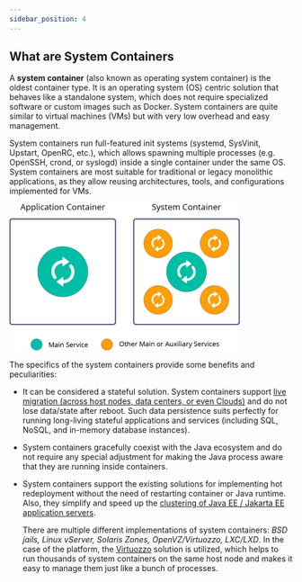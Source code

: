 ```yaml
---
sidebar_position: 4
---
```


## What are System Containers

A **system container** (also known as operating system container) is the oldest container type. It is an operating system (OS) centric solution that behaves like a standalone system, which does not require specialized software or custom images such as Docker. System containers are quite similar to virtual machines (VMs) but with very low overhead and easy management.

System containers run full-featured init systems (systemd, SysVinit, Upstart, OpenRC, etc.), which allows spawning multiple processes (e.g. OpenSSH, crond, or syslogd) inside a single container under the same OS. System containers are most suitable for traditional or legacy monolithic applications, as they allow reusing architectures, tools, and configurations implemented for VMs.

<div style={{
    display:'flex',
    justifyContent: 'center',
    margin: '0 0 1rem 0'
}}>

![Locale Dropdown](./img/SystemContainer/services-in-application-and-system-containers.png)

</div>

The specifics of the system containers provide some benefits and peculiarities:

- It can be considered a stateful solution. System containers support [live migration (across host nodes, data centers, or even Clouds)](https://cloudmydc.com/) and do not lose data/state after reboot. Such data persistence suits perfectly for running long-living stateful applications and services (including SQL, NoSQL, and in-memory database instances).
- System containers gracefully coexist with the Java ecosystem and do not require any special adjustment for making the Java process aware that they are running inside containers.
- System containers support the existing solutions for implementing hot redeployment without the need of restarting container or Java runtime. Also, they simplify and speed up the [clustering of Java EE / Jakarta EE application servers](https://cloudmydc.com/).
  
  There are multiple different implementations of system containers: _BSD jails, Linux vServer, Solaris Zones, OpenVZ/Virtuozzo, LXC/LXD_. In the case of the platform, the [Virtuozzo](https://cloudmydc.com/) solution is utilized, which helps to run thousands of system containers on the same host node and makes it easy to manage them just like a bunch of processes.

